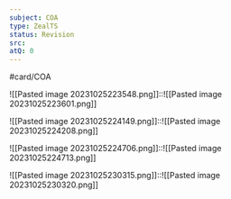 ```yaml
---
subject: COA
type: ZealTS
status: Revision
src:
atQ: 0
---
```

#card/COA

![[Pasted image 20231025223548.png]]::![[Pasted image 20231025223601.png]] <!--SR:!2023-12-15,34,270-->

![[Pasted image 20231025224149.png]]::![[Pasted image 20231025224208.png]] <!--SR:!2023-11-12,11,270-->


![[Pasted image 20231025224706.png]]::![[Pasted image 20231025224713.png]] <!--SR:!2023-12-16,35,290-->



![[Pasted image 20231025230315.png]]::![[Pasted image 20231025230320.png]] <!--SR:!2023-11-15,14,290-->